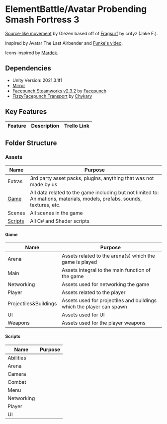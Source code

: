 # ElementBattle/Avatar Probending Smash Fortress 3

[Source-like movement](https://github.com/Olezen/UnitySourceMovement) by Olezen based off of [Fragsurf](https://github.com/AwesomeX/Fragsurf-Character-Controller/) by cr4yz (Jake E.).

Inspired by Avatar The Last Airbender and [Funke's video](https://www.youtube.com/watch?v=bJEy09Sm37Y).

Icons inspired by [Mardek](https://store.steampowered.com/app/1302990/MARDEK/).

## Dependencies

- Unity Version: 2021.3.1f1
- [Mirror](https://mirror-networking.com/)
- [Facepunch.Steamworks v2.3.2](https://wiki.facepunch.com/steamworks/) by [Facepunch](https://github.com/Facepunch)
- [FizzyFacepunch Transport](https://github.com/Chykary/FizzyFacepunch) by [Chykary](https://github.com/Chykary)

## Key Features

Feature | Description | Trello Link
--- | --- | ---

## Folder Structure

### Assets

Name | Purpose
--- | ---
Extras | 3rd party asset packs, plugins, anything that was not made by us
[Game](#game) | All data related to the game including but not limited to: Animations, materials, models, prefabs, sounds, textures, etc.
Scenes | All scenes in the game
[Scripts](#scripts) | All C# and Shader scripts

#### Game <a name="game"></a> 

Name | Purpose
--- | ---
Arena | Assets related to the arena(s) which the game is played
Main | Assets integral to the main function of the game
Networking | Assets used for networking the game
Player | Assets related to the player
Projectiles&Buildings | Assets used for projectiles and buildings which the player can spawn
UI | Assets used for UI
Weapons | Assets used for the player weapons

#### Scripts <a name="scripts"></a> 

Name | Purpose
--- | ---
Abilities |
Arena |
Camera |
Combat |
Menu |
Networking |
Player |
UI |
